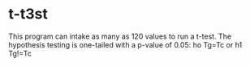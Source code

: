 # t-t3st
This program can intake as many as 120 values to run a t-test. The hypothesis testing is one-tailed with a p-value of 0.05: ho Tg=Tc  or h1 Tg!=Tc
